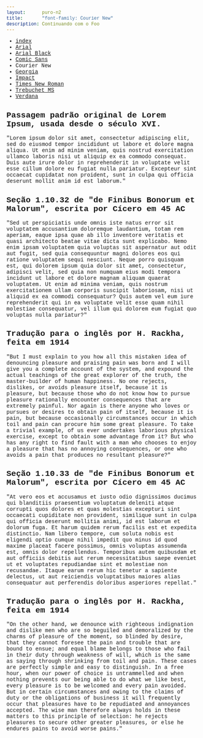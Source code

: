 ```yaml
---
layout:      puro-n2
title:       "font-family: Courier New" 
description: Continuando com o Foo
---
```


<style>
* {
  font-family: Courier New
}
</style>

<ul class="nav">
  <li class="nav-item">
    <a class="nav-link" href="../">index</a>
  </li>
  <li class="nav-item">
    <a class="nav-link" href="../arial/">Arial</a>
  </li>
  <li class="nav-item">
    <a class="nav-link" href="../arial-black/">Arial Black</a>
  </li>
  <li class="nav-item">
    <a class="nav-link" href="../comic-sans/">Comic Sans</a>
  </li>
  <li class="nav-item">
    <a class="nav-link" disabled>Courier New</a>
  </li>
  <li class="nav-item">
    <a class="nav-link" href="../Georgia/">Georgia</a>
  </li>
  <li class="nav-item">
    <a class="nav-link" href="../impact/">Impact</a>
  </li>
  <li class="nav-item">
    <a class="nav-link" href="../times-new-roman/">Times New Roman</a>
  </li>
  <li class="nav-item">
    <a class="nav-link" href="../trebuchet-ms/">Trebuchet MS</a>
  </li>
  <li class="nav-item">
    <a class="nav-link" href="../verdana/">Verdana</a>
  </li>
</ul>

## Passagem padrão original de Lorem Ipsum, usada desde o século XVI.

"Lorem ipsum dolor sit amet, consectetur adipiscing elit, sed do eiusmod tempor incididunt ut labore et dolore magna
aliqua. Ut enim ad minim veniam, quis nostrud exercitation ullamco laboris nisi ut aliquip ex ea commodo consequat.
Duis aute irure dolor in reprehenderit in voluptate velit esse cillum dolore eu fugiat nulla pariatur. Excepteur sint
occaecat cupidatat non proident, sunt in culpa qui officia deserunt mollit anim id est laborum."

## Seção 1.10.32 de "de Finibus Bonorum et Malorum", escrita por Cícero em 45 AC

"Sed ut perspiciatis unde omnis iste natus error sit voluptatem accusantium doloremque laudantium, totam rem aperiam,
eaque ipsa quae ab illo inventore veritatis et quasi architecto beatae vitae dicta sunt explicabo. Nemo enim ipsam
voluptatem quia voluptas sit aspernatur aut odit aut fugit, sed quia consequuntur magni dolores eos qui ratione
voluptatem sequi nesciunt. Neque porro quisquam est, qui dolorem ipsum quia dolor sit amet, consectetur, adipisci velit,
 sed quia non numquam eius modi tempora incidunt ut labore et dolore magnam aliquam quaerat voluptatem. Ut enim ad
minima veniam, quis nostrum exercitationem ullam corporis suscipit laboriosam, nisi ut aliquid ex ea commodi consequatur?
Quis autem vel eum iure reprehenderit qui in ea voluptate velit esse quam nihil molestiae consequatur, vel illum qui
dolorem eum fugiat quo voluptas nulla pariatur?"

## Tradução para o inglês por H. Rackha, feita em 1914

"But I must explain to you how all this mistaken idea of denouncing pleasure and praising pain was born and I will give
you a complete account of the system, and expound the actual teachings of the great explorer of the truth, the
master-builder of human happiness. No one rejects, dislikes, or avoids pleasure itself, because it is pleasure, but
because those who do not know how to pursue pleasure rationally encounter consequences that are extremely painful. Nor
again is there anyone who loves or pursues or desires to obtain pain of itself, because it is pain, but because
occasionally circumstances occur in which toil and pain can procure him some great pleasure. To take a trivial example,
 of us ever undertakes laborious physical exercise, except to obtain some advantage from it? But who has any right to
find fault with a man who chooses to enjoy a pleasure that has no annoying consequences, or one who avoids a pain that
produces no resultant pleasure?"

## Seção 1.10.33 de "de Finibus Bonorum et Malorum", escrita por Cícero em 45 AC

"At vero eos et accusamus et iusto odio dignissimos ducimus qui blanditiis praesentium voluptatum deleniti atque
corrupti quos dolores et quas molestias excepturi sint occaecati cupiditate non provident, similique sunt in culpa qui
officia deserunt mollitia animi, id est laborum et dolorum fuga. Et harum quidem rerum facilis est et expedita
distinctio. Nam libero tempore, cum soluta nobis est eligendi optio cumque nihil impedit quo minus id quod maxime
placeat facere possimus, omnis voluptas assumenda est, omnis dolor repellendus. Temporibus autem quibusdam et aut
officiis debitis aut rerum necessitatibus saepe eveniet ut et voluptates repudiandae sint et molestiae non recusandae.
Itaque earum rerum hic tenetur a sapiente delectus, ut aut reiciendis voluptatibus maiores alias consequatur aut
perferendis doloribus asperiores repellat."

## Tradução para o inglês por H. Rackha, feita em 1914

"On the other hand, we denounce with righteous indignation and dislike men who are so beguiled and demoralized by the
charms of pleasure of the moment, so blinded by desire, that they cannot foresee the pain and trouble that are bound to
ensue; and equal blame belongs to those who fail in their duty through weakness of will, which is the same as saying
through shrinking from toil and pain. These cases are perfectly simple and easy to distinguish. In a free hour, when our
power of choice is untrammelled and when nothing prevents our being able to do what we like best, every pleasure is to be
welcomed and every pain avoided. But in certain circumstances and owing to the claims of duty or the obligations of
business it will frequently occur that pleasures have to be repudiated and annoyances accepted. The wise man therefore
always holds in these matters to this principle of selection: he rejects pleasures to secure other greater pleasures, or
else he endures pains to avoid worse pains."



